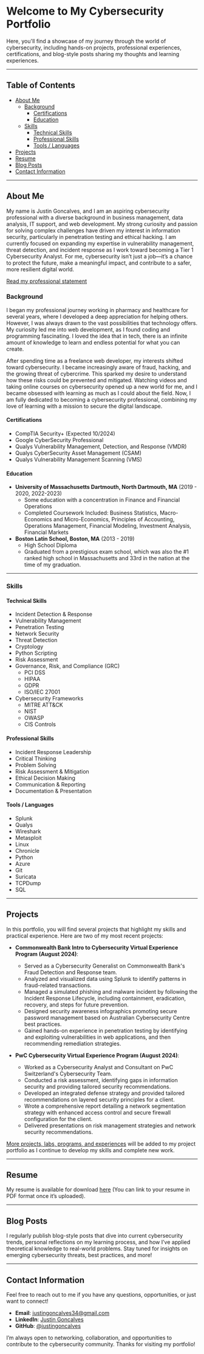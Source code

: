 # Welcome to My Cybersecurity Portfolio
Here, you'll find a showcase of my journey through the world of cybersecurity, including hands-on projects, professional experiences, certifications, and blog-style posts sharing my thoughts and learning experiences.

---

## Table of Contents
- [About Me](#about-me)
   - [Background](#background)
     - [Certifications](#certifications)
     - [Education](#education)
   - [Skills](#skills)
     - [Technical Skills](#technical-skills)
     - [Professional Skills](#professional-skills)
     - [Tools / Languages](#tools--languages)
- [Projects](#projects)
- [Resume](#resume)
- [Blog Posts](#blog-posts)
- [Contact Information](#contact-information)
  
---

## About Me
My name is Justin Goncalves, and I am an aspiring cybersecurity professional with a diverse background in business management, data analysis, IT support, and web development. My strong curiosity and passion for solving complex challenges have driven my interest in information security, particularly in penetration testing and ethical hacking. I am currently focused on expanding my expertise in vulnerability management, threat detection, and incident response as I work toward becoming a Tier 1 Cybersecurity Analyst. For me, cybersecurity isn’t just a job—it’s a chance to protect the future, make a meaningful impact, and contribute to a safer, more resilient digital world.

[Read my professional statement](About_Me.md)

### Background
I began my professional journey working in pharmacy and healthcare for several years, where I developed a deep appreciation for helping others. However, I was always drawn to the vast possibilities that technology offers. My curiosity led me into web development, as I found coding and programming fascinating. I loved the idea that in tech, there is an infinite amount of knowledge to learn and endless potential for what you can create.

After spending time as a freelance web developer, my interests shifted toward cybersecurity. I became increasingly aware of fraud, hacking, and the growing threat of cybercrime. This sparked my desire to understand how these risks could be prevented and mitigated. Watching videos and taking online courses on cybersecurity opened up a new world for me, and I became obsessed with learning as much as I could about the field. Now, I am fully dedicated to becoming a cybersecurity professional, combining my love of learning with a mission to secure the digital landscape.

#### Certifications
- CompTIA Security+ (Expected 10/2024)
- Google CyberSecurity Professional
- Qualys Vulnerability Management, Detection, and Response (VMDR)
- Qualys CyberSecurity Asset Management (CSAM)
- Qualys Vulnerability Management Scanning (VMS)

#### Education
- **University of Massachusetts Dartmouth, North Dartmouth, MA** (2019 - 2020, 2022-2023)
   - Some education with a concentration in Finance and Financial Operations
   - Completed Coursework Included: Business Statistics, Macro-Economics and Micro-Economics, Principles of Accounting, Operations Management, Financial Modeling, Investment Analysis, Financial Markets
- **Boston Latin School, Boston, MA** (2013 - 2019)
   - High School Diploma
   - Graduated from a prestigious exam school, which was also the #1 ranked high school in Massachusetts and 33rd in the nation at the time of my graduation.

---

### Skills

#### Technical Skills
- Incident Detection & Response
- Vulnerability Management
- Penetration Testing
- Network Security
- Threat Detection
- Cryptology
- Python Scripting
- Risk Assessment
- Governance, Risk, and Compliance (GRC)
  - PCI DSS
  - HIPAA
  - GDPR
  - ISO/IEC 27001
- Cybersecurity Frameworks
  - MITRE ATT&CK
  - NIST
  - OWASP
  - CIS Controls

#### Professional Skills
- Incident Response Leadership
- Critical Thinking
- Problem Solving
- Risk Assessment & Mitigation
- Ethical Decision Making
- Communication & Reporting
- Documentation & Presentation

#### Tools / Languages
- Splunk
- Qualys
- Wireshark
- Metasploit
- Linux
- Chronicle
- Python
- Azure
- Git
- Suricata
- TCPDump
- SQL

---

## Projects

In this portfolio, you will find several projects that highlight my skills and practical experience. Here are two of my most recent projects:

- **Commonwealth Bank Intro to Cybersecurity Virtual Experience Program (August 2024)**:
   - Served as a Cybersecurity Generalist on Commonwealth Bank's Fraud Detection and Response team.
   - Analyzed and visualized data using Splunk to identify patterns in fraud-related transactions.
   - Managed a simulated phishing and malware incident by following the Incident Response Lifecycle, including containment, eradication, recovery, and steps for future prevention.
   - Designed security awareness infographics promoting secure password management based on Australian Cybersecurity Centre best practices.
   - Gained hands-on experience in penetration testing by identifying and exploiting vulnerabilities in web applications, and then recommending remediation strategies.

- **PwC Cybersecurity Virtual Experience Program (August 2024)**:
   - Worked as a Cybersecurity Analyst and Consultant on PwC Switzerland's Cybersecurity Team.
   - Conducted a risk assessment, identifying gaps in information security and providing tailored security recommendations.
   - Developed an integrated defense strategy and provided tailored recommendations on layered security principles for a client.
   - Wrote a comprehensive report detailing a network segmentation strategy with enhanced access control and secure firewall configuration for the client.
   - Delivered presentations on risk management strategies and network security recommendations.
     
[More projects, labs, programs, and experiences](https://github.com/yourusername/your-projects-page) will be added to my project portfolio as I continue to develop my skills and complete new work.

---

## Resume

My resume is available for download [here](#) (You can link to your resume in PDF format once it’s uploaded).

---

## Blog Posts

I regularly publish blog-style posts that dive into current cybersecurity trends, personal reflections on my learning process, and how I’ve applied theoretical knowledge to real-world problems. Stay tuned for insights on emerging cybersecurity threats, best practices, and more!

---

## Contact Information

Feel free to reach out to me if you have any questions, opportunities, or just want to connect!

- **Email**: justingoncalves34@gmail.com
- **LinkedIn**: [Justin Goncalves](https://www.linkedin.com/in/justingoncalves/) 
- **GitHub**: [@justingoncalves](https://github.com/justingoncalves)

I’m always open to networking, collaboration, and opportunities to contribute to the cybersecurity community. Thanks for visiting my portfolio!

